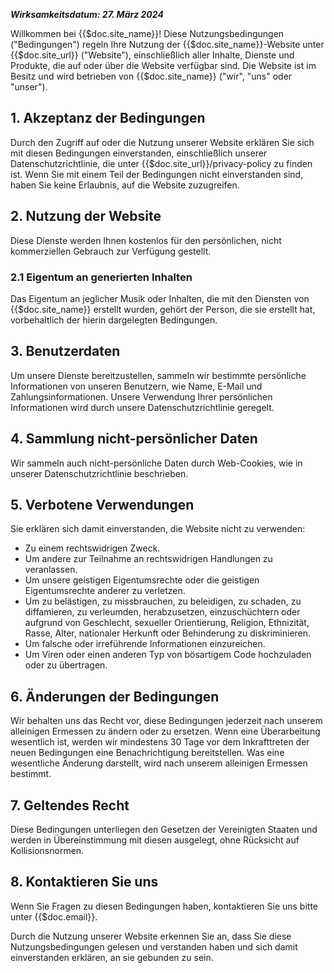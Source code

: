 ***Wirksamkeitsdatum: 27. März 2024***

Willkommen bei {{$doc.site_name}}! Diese Nutzungsbedingungen ("Bedingungen") regeln Ihre Nutzung der {{$doc.site_name}}-Website unter {{$doc.site_url}} ("Website"), einschließlich aller Inhalte, Dienste und Produkte, die auf oder über die Website verfügbar sind. Die Website ist im Besitz und wird betrieben von {{$doc.site_name}} ("wir", "uns" oder "unser").

## 1. Akzeptanz der Bedingungen
Durch den Zugriff auf oder die Nutzung unserer Website erklären Sie sich mit diesen Bedingungen einverstanden, einschließlich unserer Datenschutzrichtlinie, die unter {{$doc.site_url}}/privacy-policy zu finden ist. Wenn Sie mit einem Teil der Bedingungen nicht einverstanden sind, haben Sie keine Erlaubnis, auf die Website zuzugreifen.

## 2. Nutzung der Website
Diese Dienste werden Ihnen kostenlos für den persönlichen, nicht kommerziellen Gebrauch zur Verfügung gestellt.

### 2.1 Eigentum an generierten Inhalten
Das Eigentum an jeglicher Musik oder Inhalten, die mit den Diensten von {{$doc.site_name}} erstellt wurden, gehört der Person, die sie erstellt hat, vorbehaltlich der hierin dargelegten Bedingungen.

## 3. Benutzerdaten
Um unsere Dienste bereitzustellen, sammeln wir bestimmte persönliche Informationen von unseren Benutzern, wie Name, E-Mail und Zahlungsinformationen. Unsere Verwendung Ihrer persönlichen Informationen wird durch unsere Datenschutzrichtlinie geregelt.

## 4. Sammlung nicht-persönlicher Daten
Wir sammeln auch nicht-persönliche Daten durch Web-Cookies, wie in unserer Datenschutzrichtlinie beschrieben.

## 5. Verbotene Verwendungen
Sie erklären sich damit einverstanden, die Website nicht zu verwenden:

- Zu einem rechtswidrigen Zweck.
- Um andere zur Teilnahme an rechtswidrigen Handlungen zu veranlassen.
- Um unsere geistigen Eigentumsrechte oder die geistigen Eigentumsrechte anderer zu verletzen.
- Um zu belästigen, zu missbrauchen, zu beleidigen, zu schaden, zu diffamieren, zu verleumden, herabzusetzen, einzuschüchtern oder aufgrund von Geschlecht, sexueller Orientierung, Religion, Ethnizität, Rasse, Alter, nationaler Herkunft oder Behinderung zu diskriminieren.
- Um falsche oder irreführende Informationen einzureichen.
- Um Viren oder einen anderen Typ von bösartigem Code hochzuladen oder zu übertragen.

## 6. Änderungen der Bedingungen
Wir behalten uns das Recht vor, diese Bedingungen jederzeit nach unserem alleinigen Ermessen zu ändern oder zu ersetzen. Wenn eine Überarbeitung wesentlich ist, werden wir mindestens 30 Tage vor dem Inkrafttreten der neuen Bedingungen eine Benachrichtigung bereitstellen. Was eine wesentliche Änderung darstellt, wird nach unserem alleinigen Ermessen bestimmt.

## 7. Geltendes Recht
Diese Bedingungen unterliegen den Gesetzen der Vereinigten Staaten und werden in Übereinstimmung mit diesen ausgelegt, ohne Rücksicht auf Kollisionsnormen.

## 8. Kontaktieren Sie uns
Wenn Sie Fragen zu diesen Bedingungen haben, kontaktieren Sie uns bitte unter {{$doc.email}}.

Durch die Nutzung unserer Website erkennen Sie an, dass Sie diese Nutzungsbedingungen gelesen und verstanden haben und sich damit einverstanden erklären, an sie gebunden zu sein.